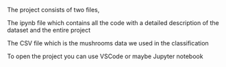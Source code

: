The project consists of two files, 

The ipynb file which contains all the code with a detailed description of the dataset and the entire project

The CSV file which is the mushrooms data we used in the classification

To open the project you can use VSCode or maybe Jupyter notebook
